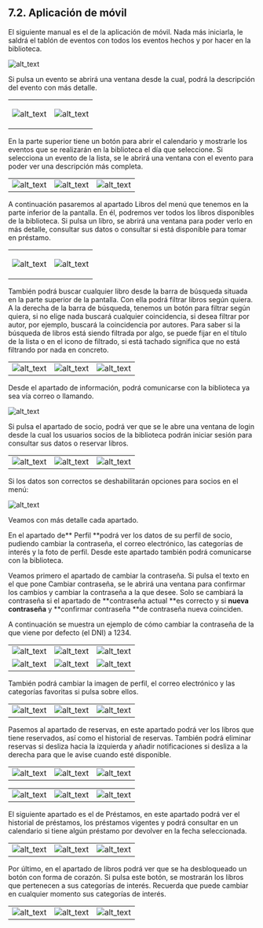 ## 7.2. Aplicación de móvil

El siguiente manual es el de la aplicación de móvil. Nada más iniciarla, le saldrá el tablón de eventos con todos los eventos hechos y por hacer en la biblioteca.


![alt_text](images/image1.jpg "image_tooltip")


Si pulsa un evento se abrirá una ventana desde la cual, podrá la descripción del evento con más detalle.


<table>
  <tr>
   <td><p style="text-align: right">

<img src="images/image2.jpg" width="" alt="alt_text" title="image_tooltip">
</p>

   </td>
   <td>
<img src="images/image3.jpg" width="" alt="alt_text" title="image_tooltip">

   </td>
  </tr>
</table>


En la parte superior tiene un botón para abrir el calendario y mostrarle los eventos que se realizarán en la biblioteca el día que seleccione. Si selecciona un evento de la lista, se le abrirá una ventana con el evento para poder ver una descripción más completa.


<table>
  <tr>
   <td>
<img src="images/image4.png" width="" alt="alt_text" title="image_tooltip">

   </td>
   <td>
<img src="images/image5.jpg" width="" alt="alt_text" title="image_tooltip">

   </td>
   <td>
<img src="images/image6.jpg" width="" alt="alt_text" title="image_tooltip">

   </td>
  </tr>
</table>


A continuación pasaremos al apartado Libros del menú que tenemos en la parte inferior de la pantalla. En él, podremos ver todos los libros disponibles de la biblioteca. Si pulsa un libro, se abrirá una ventana para poder verlo en más detalle, consultar sus datos o consultar si está disponible para tomar en préstamo.


<table>
  <tr>
   <td><p style="text-align: right">

<img src="images/image7.jpg" width="" alt="alt_text" title="image_tooltip">
</p>

   </td>
   <td>
<img src="images/image8.jpg" width="" alt="alt_text" title="image_tooltip">

   </td>
  </tr>
</table>


También podrá buscar cualquier libro desde la barra de búsqueda situada en la parte superior de la pantalla. Con ella podrá filtrar libros según quiera. A la derecha de la barra de búsqueda, tenemos un botón para filtrar según quiera, si no elige nada buscará cualquier coincidencia, si desea filtrar por autor, por ejemplo, buscará la coincidencia por autores. Para saber si la búsqueda de libros está siendo filtrada por algo, se puede fijar en el título de la lista o en el icono de filtrado, si está tachado significa que no está filtrando por nada en concreto.


<table>
  <tr>
   <td>
<img src="images/image9.jpg" width="" alt="alt_text" title="image_tooltip">

   </td>
   <td>
<img src="images/image10.jpg" width="" alt="alt_text" title="image_tooltip">

   </td>
   <td>
<img src="images/image11.jpg" width="" alt="alt_text" title="image_tooltip">

   </td>
  </tr>
</table>


Desde el apartado de información, podrá comunicarse con la biblioteca ya sea vía correo o llamando.


![alt_text](images/image12.jpg "image_tooltip")


Si pulsa el apartado de socio, podrá ver que se le abre una ventana de login desde la cual los usuarios socios de la biblioteca podrán iniciar sesión para consultar sus datos o reservar libros.


<table>
  <tr>
   <td>
<img src="images/image13.jpg" width="" alt="alt_text" title="image_tooltip">

   </td>
   <td>
<img src="images/image14.jpg" width="" alt="alt_text" title="image_tooltip">

   </td>
   <td>
<img src="images/image15.jpg" width="" alt="alt_text" title="image_tooltip">

   </td>
  </tr>
</table>


Si los datos son correctos se deshabilitarán opciones para socios en el menú:


![alt_text](images/image16.jpg "image_tooltip")


Veamos con más detalle cada apartado.

En el apartado de** Perfil **podrá ver los datos de su perfil de socio, pudiendo cambiar la contraseña, el correo electrónico, las categorías de interés y la foto de perfil. Desde este apartado también podrá comunicarse con la biblioteca.

Veamos primero el apartado de cambiar la contraseña. Si pulsa el texto en el que pone Cambiar contraseña, se le abrirá una ventana para confirmar los cambios y cambiar la contraseña a la que desee. Solo se cambiará la contraseña si el apartado de **contraseña actual **es correcto y si **nueva contraseña** y **confirmar contraseña **de contraseña nueva coinciden.

A continuación se muestra un ejemplo de cómo cambiar la contraseña de la que viene por defecto (el DNI) a 1234.


<table>
  <tr>
   <td>
<img src="images/image17.jpg" width="" alt="alt_text" title="image_tooltip">

   </td>
   <td>
<img src="images/image18.jpg" width="" alt="alt_text" title="image_tooltip">

   </td>
   <td>
<img src="images/image19.jpg" width="" alt="alt_text" title="image_tooltip">

   </td>
  </tr>
  <tr>
   <td>
<img src="images/image20.jpg" width="" alt="alt_text" title="image_tooltip">

   </td>
   <td>
<img src="images/image21.jpg" width="" alt="alt_text" title="image_tooltip">

   </td>
   <td>
<img src="images/image22.jpg" width="" alt="alt_text" title="image_tooltip">

   </td>
  </tr>
</table>


También podrá cambiar la imagen de perfil, el correo electrónico y las categorías favoritas si pulsa sobre ellos.


<table>
  <tr>
   <td>
<img src="images/image23.jpg" width="" alt="alt_text" title="image_tooltip">

   </td>
   <td>
<img src="images/image24.jpg" width="" alt="alt_text" title="image_tooltip">

   </td>
   <td>
<img src="images/image25.jpg" width="" alt="alt_text" title="image_tooltip">

   </td>
  </tr>
</table>


Pasemos al apartado de reservas, en este apartado podrá ver los libros que tiene reservados, así como el historial de reservas. También podrá eliminar reservas si desliza hacia la izquierda y añadir notificaciones si desliza a la derecha para que le avise cuando esté disponible.


<table>
  <tr>
   <td>
<img src="images/image26.jpg" width="" alt="alt_text" title="image_tooltip">

   </td>
   <td>
<img src="images/image27.jpg" width="" alt="alt_text" title="image_tooltip">

   </td>
   <td>
<img src="images/image28.jpg" width="" alt="alt_text" title="image_tooltip">

   </td>
  </tr>
</table>



<table>
  <tr>
   <td>
<img src="images/image29.jpg" width="" alt="alt_text" title="image_tooltip">

   </td>
   <td>
<img src="images/image30.jpg" width="" alt="alt_text" title="image_tooltip">

   </td>
   <td>
<img src="images/image31.jpg" width="" alt="alt_text" title="image_tooltip">

   </td>
  </tr>
</table>


El siguiente apartado es el de Préstamos, en este apartado podrá ver el historial de préstamos, los préstamos vigentes y podrá consultar en un calendario si tiene algún préstamo por devolver en la fecha seleccionada.


<table>
  <tr>
   <td>
<img src="images/image32.jpg" width="" alt="alt_text" title="image_tooltip">

   </td>
   <td>
<img src="images/image33.jpg" width="" alt="alt_text" title="image_tooltip">

   </td>
   <td>
<img src="images/image34.jpg" width="" alt="alt_text" title="image_tooltip">

   </td>
  </tr>
</table>


Por último, en el apartado de libros podrá ver que se ha desbloqueado un botón con forma de corazón. Si pulsa este botón, se mostrarán los libros que pertenecen a sus categorías de interés. Recuerda que puede cambiar en cualquier momento sus categorías de interés.


<table>
  <tr>
   <td>
<img src="images/image35.jpg" width="" alt="alt_text" title="image_tooltip">

   </td>
   <td>
<img src="images/image36.jpg" width="" alt="alt_text" title="image_tooltip">

   </td>
   <td>
<img src="images/image37.jpg" width="" alt="alt_text" title="image_tooltip">

   </td>
  </tr>
</table>



# 

